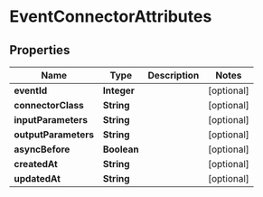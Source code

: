 
# EventConnectorAttributes

## Properties
Name | Type | Description | Notes
------------ | ------------- | ------------- | -------------
**eventId** | **Integer** |  |  [optional]
**connectorClass** | **String** |  |  [optional]
**inputParameters** | **String** |  |  [optional]
**outputParameters** | **String** |  |  [optional]
**asyncBefore** | **Boolean** |  |  [optional]
**createdAt** | **String** |  |  [optional]
**updatedAt** | **String** |  |  [optional]



